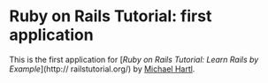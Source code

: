 # Ruby on Rails Tutorial: first application

This is the first application for
[*Ruby on Rails Tutorial: Learn Rails by Example*](http:// railstutorial.org/)
by [Michael Hartl](http://michaelhartl.com/).